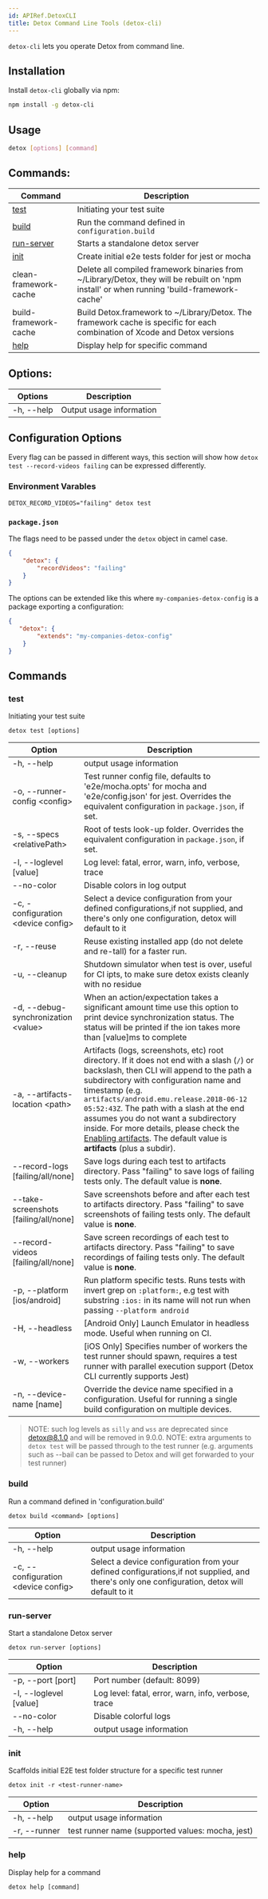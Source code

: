 ```yaml
---
id: APIRef.DetoxCLI
title: Detox Command Line Tools (detox-cli)
---
```


`detox-cli` lets you operate Detox from command line.

## Installation
Install `detox-cli` globally via npm:

```sh
npm install -g detox-cli
```

## Usage
```sh
detox [options] [command]
```

## Commands:
| Command | Description |
| --- | --- |
| [test](#test)              | Initiating your test suite |
| [build](#build)            | Run the command defined in `configuration.build` |
| [run-server](#run-server)  | Starts a standalone detox server |
| [init](#init)              | Create initial e2e tests folder for jest or mocha |
| clean-framework-cache      | Delete all compiled framework binaries from ~/Library/Detox, they will be rebuilt on 'npm install' or when running 'build-framework-cache'
| build-framework-cache      | Build Detox.framework to ~/Library/Detox. The framework cache is specific for each combination of Xcode and Detox versions
| [help](#help)              | Display help for specific command |

## Options:

| Options | Description |
| --- | --- |
| -h, --help | Output usage information |

## Configuration Options

Every flag can be passed in different ways, this section will show how `detox test --record-videos failing` can be expressed differently.

### Environment Varables

`DETOX_RECORD_VIDEOS="failing" detox test`

### `package.json`

The flags need to be passed under the `detox` object in camel case.

```json
{
    "detox": {
        "recordVideos": "failing"
    }
}
```

The options can be extended like this where `my-companies-detox-config` is a package exporting a configuration:

```json
{
   "detox": {
        "extends": "my-companies-detox-config"
    } 
}
```



## Commands

### test
Initiating your test suite

`detox test [options]`

| Option                                        | Description |
| ---                                           | --- |
| -h, --help                                    | output usage information |
| -o, --runner-config \<config\>                | Test runner config file, defaults to 'e2e/mocha.opts' for mocha and 'e2e/config.json' for jest. Overrides the equivalent configuration in `package.json`, if set. |
| -s, --specs \<relativePath\>                  | Root of tests look-up folder. Overrides the equivalent configuration in `package.json`, if set. |
| -l, --loglevel [value]                        | Log level: fatal, error, warn, info, verbose, trace |
| --no-color                                    | Disable colors in log output |
| -c, -configuration \<device config\>          | Select a device configuration from your defined configurations,if not supplied, and there's only one configuration, detox will default to it |
| -r, --reuse                                   | Reuse existing installed app (do not delete and re-tall) for a faster run. |
| -u, --cleanup                                 | Shutdown simulator when test is over, useful for CI ipts, to make sure detox exists cleanly with no residue |
| -d, --debug-synchronization \<value\>         | When an action/expectation takes a significant amount time use this option to print device synchronization status. The status will be printed if the ion takes more than [value]ms to complete |
| -a, --artifacts-location \<path\>             | Artifacts (logs, screenshots, etc) root directory. If it does not end with a slash (`/`) or backslash, then CLI will append to the path a subdirectory with configuration name and timestamp (e.g. `artifacts/android.emu.release.2018-06-12 05:52:43Z`. The path with a slash at the end assumes you do not want a subdirectory inside. For more details, please check the [Enabling artifacts](APIRef.Artifacts.md#artifacts). The default value is **artifacts** (plus a subdir). |
| --record-logs [failing/all/none]              | Save logs during each test to artifacts directory. Pass "failing" to save logs of failing tests only. The default value is **none**. |
| --take-screenshots [failing/all/none]         | Save screenshots before and after each test to artifacts directory. Pass "failing" to save screenshots of failing tests only. The default value is **none**. |
| --record-videos [failing/all/none]            | Save screen recordings of each test to artifacts directory. Pass "failing" to save recordings of failing tests only. The default value is **none**. |
| -p, --platform [ios/android]                  | Run platform specific tests. Runs tests with invert grep on `:platform:`, e.g test with substring `:ios:` in its name will not run when passing `--platform android` |
| -H, --headless                                | [Android Only] Launch Emulator in headless mode. Useful when running on CI. |
| -w, --workers                                 | [iOS Only] Specifies number of workers the test runner should spawn, requires a test runner with parallel execution support (Detox CLI currently supports Jest) |
| -n, --device-name [name]                                 | Override the device name specified in a configuration. Useful for running a single build configuration on multiple devices. |
> NOTE: such log levels as `silly` and `wss` are deprecated since detox@8.1.0 and will be removed in 9.0.0.
> NOTE: extra arguments to `detox test` will be passed through to the test runner (e.g. arguments such as --bail can be passed to Detox and will get forwarded to your test runner)

### build
Run a command defined in 'configuration.build'

`detox build <command> [options]`

| Option | Description |
| --- | --- |
| -h, --help                            |  output usage information |
| -c, --configuration \<device config\> |  Select a device configuration from your defined configurations,if not supplied, and there's only one configuration, detox will default to it |


### run-server

Start a standalone Detox server

`detox run-server [options]`

| Option                 | Description                                         |
| --- | --- |
| -p, --port [port]      | Port number (default: 8099)                         |
| -l, --loglevel [value] | Log level: fatal, error, warn, info, verbose, trace |
| --no-color             | Disable colorful logs                               |
| -h, --help             | output usage information                            |

### init

Scaffolds initial E2E test folder structure for a specific test runner

`detox init -r <test-runner-name>`

| Option                          | Description |
| ---                             | --- |
| -h, --help                      | output usage information |
| -r, --runner <test-runner-name> | test runner name (supported values: mocha, jest) |

### help
Display help for a command

`detox help [command]`

